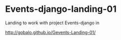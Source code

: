 Events-django-landing-01
========================

Landing to work with project Events-django in 

http://gobalo.github.io/Gevents-Landing-01/

